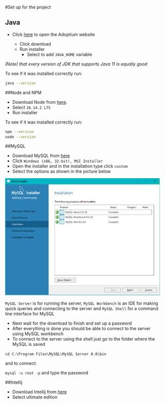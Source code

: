 #Set up for the project

## Java

* Click [here](https://adoptium.net/) to open the Adoptium website

    * Click download
    * Run installer
      * Select to add `JAVA_HOME` variable

<i>(Note) that every version of JDK that supports Java 11 is equally good</i>

To see if it was installed correctly run:

```bash 
java --version
```

##Node and NPM

* Download Node from [here](https://nodejs.org/en/download/).
* Select `16.14.2 LTS`
* Run installer

To see if it was installed correctly run:

```bash 
npm --version
node --version
```

##MySQL

* Download MySQL from [here](https://dev.mysql.com/downloads/installer/)
* Click `Windows (x86, 32-bit), MSI Installer`
* Open the installer and in the installation type click `custom`
* Select the options as shown in the picture below

<img src="./pictures/MySQL.PNG" width="512" display="block"/>

`MySQL Server` is for running the server, `MySQL Workbench` is an IDE for 
making quick queries and connecting to the server and `MySQL Shell` for a 
command line interface for MySQL

* Next wait for the download to finish and set up a password 
* After everything is done you should be able to connect to the server using MySQL workbench
* To connect to the server using the shell just go to the folder where the MySQL is saved 

`cd C:\Program Files\MySQL\MySQL Server 8.0\bin`

and to connect:

`mysql -u root -p` and type the password

##Intellij

* Download Intellij from [here](https://www.jetbrains.com/idea/download/#section=windows)
* Select ultimate edition